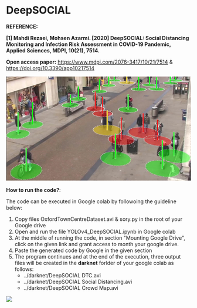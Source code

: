 # DeepSOCIAL
**REFERENCE:**

**[1] Mahdi Rezaei, Mohsen Azarmi. [2020] DeepSOCIAL: Social Distancing Monitoring and Infection Risk Assessment in COVID-19 Pandemic, Applied Sciences, MDPI, 10(21), 7514.** 

**Open access paper:** https://www.mdpi.com/2076-3417/10/21/7514    &    https://doi.org/10.3390/app10217514

<img src = "Images/SocialD-Violations.jpg" width=640>

**How to run the code?**:

The code can be executed in Google colab by followoing the guideline below:
1. Copy files OxfordTownCentreDataset.avi & sory.py in the root of your Google drive
2. Open and run the file YOLOv4_DeepSOCIAL.ipynb in Google colab
3. At the middle of running the code, in section "Mounting Google Drive", click on the given link and grant access to month your google drive.
4. Paste the generated code by Google in the given section
5. The program continues and at the end of the execution, three output files will be created in the **darknet** forlder of your google colab as follows:
    * ../darknet/DeepSOCIAL DTC.avi
    * ../darknet/DeepSOCIAL Social Distancing.avi
    * ../darknet/DeepSOCIAL Crowd Map.avi

<img src = "Images/Crowd.gif" width=640>

